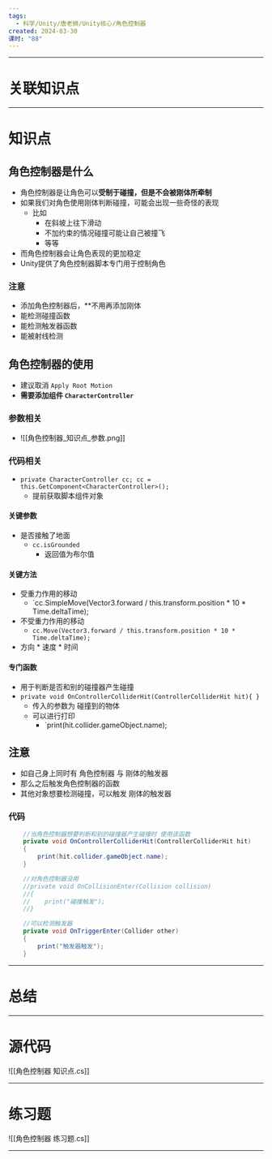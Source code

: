 ```yaml
---
tags:
  - 科学/Unity/唐老狮/Unity核心/角色控制器
created: 2024-03-30
课时: "88"
---
```


---
# 关联知识点



---
# 知识点

## 角色控制器是什么

- 角色控制器是让角色可以**受制于碰撞，但是不会被刚体所牵制**
- 如果我们对角色使用刚体判断碰撞，可能会出现一些奇怪的表现
	- 比如
		- 在斜坡上往下滑动
		- 不加约束的情况碰撞可能让自己被撞飞
		- 等等
- 而角色控制器会让角色表现的更加稳定
- Unity提供了角色控制器脚本专门用于控制角色
### 注意

- 添加角色控制器后，**不用再添加刚体
- 能检测碰撞函数
- 能检测触发器函数
- 能被射线检测

## 角色控制器的使用

- 建议取消 `Apply Root Motion`
- **需要添加组件 `CharacterController`**
### 参数相关

- ![[角色控制器_知识点_参数.png]]
### 代码相关

- `private CharacterController cc; cc = this.GetComponent<CharacterController>();`
	- 提前获取脚本组件对象
#### 关键参数

- 是否接触了地面
	- `cc.isGrounded`
		- 返回值为布尔值
#### 关键方法

- 受重力作用的移动
	- `cc.SimpleMove(Vector3.forward / this.transform.position * 10 * Time.deltaTime);
- 不受重力作用的移动
	- `cc.Move(Vector3.forward / this.transform.position * 10 * Time.deltaTime);`
- 方向 * 速度 * 时间
#### 专门函数

- 用于判断是否和别的碰撞器产生碰撞
- `private void OnControllerColliderHit(ControllerColliderHit hit){ }`
	- 传入的参数为 碰撞到的物体
	- 可以进行打印
		- `print(hit.collider.gameObject.name);
## 注意

- 如自己身上同时有 角色控制器 与 刚体的触发器
- 那么之后触发角色控制器的函数
- 其他对象想要检测碰撞，可以触发 刚体的触发器

### 代码

```C#
    //当角色控制器想要判断和别的碰撞器产生碰撞时 使用该函数
    private void OnControllerColliderHit(ControllerColliderHit hit)
    {
        print(hit.collider.gameObject.name);
    }

    //对角色控制器没用 
    //private void OnCollisionEnter(Collision collision)
    //{
    //    print("碰撞触发");
    //}

    //可以检测触发器
    private void OnTriggerEnter(Collider other)
    {
        print("触发器触发");
    }
```

---
# 总结



---
# 源代码

![[角色控制器 知识点.cs]]

---
# 练习题

![[角色控制器 练习题.cs]]

---

